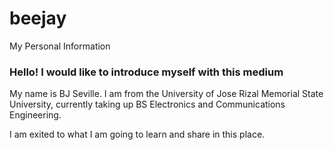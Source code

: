 # beejay
My Personal Information

### Hello! I would like to introduce myself with this medium

My name is BJ Seville. I am from the University of Jose Rizal Memorial State University, currently taking up BS Electronics and Communications Engineering.

I am exited to what I am going to learn and share in this place. 
